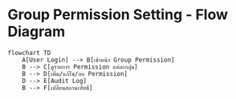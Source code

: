 # Group Permission Setting - Flow Diagram

```mermaid
flowchart TD
    A[User Login] --> B[เข้าหน้า Group Permission]
    B --> C[ดูรายการ Permission แต่ละกลุ่ม]
    B --> D[เพิ่ม/แก้ไข/ลบ Permission]
    D --> E[Audit Log]
    B --> F[เปลี่ยนสถานะสิทธิ์]
```